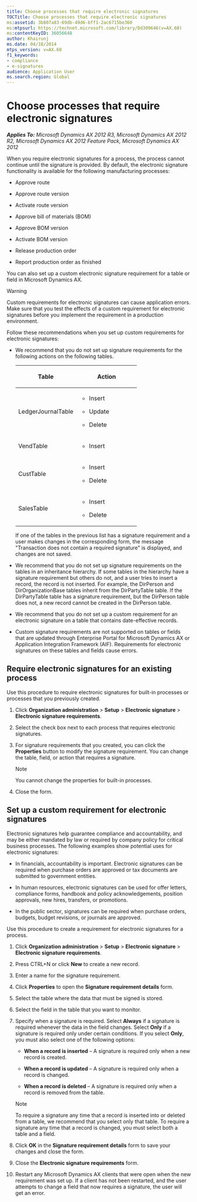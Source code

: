 ```yaml
---
title: Choose processes that require electronic signatures
TOCTitle: Choose processes that require electronic signatures
ms:assetid: 3b807a83-69db-49d6-bff1-2ac6715be360
ms:mtpsurl: https://technet.microsoft.com/library/Dd309646(v=AX.60)
ms:contentKeyID: 36056648
author: Khairunj
ms.date: 04/18/2014
mtps_version: v=AX.60
f1_keywords:
- compliance
- e-signatures
audience: Application User
ms.search.region: Global
---
```


# Choose processes that require electronic signatures 


_**Applies To:** Microsoft Dynamics AX 2012 R3, Microsoft Dynamics AX 2012 R2, Microsoft Dynamics AX 2012 Feature Pack, Microsoft Dynamics AX 2012_

When you require electronic signatures for a process, the process cannot continue until the signature is provided. By default, the electronic signature functionality is available for the following manufacturing processes:

  - Approve route

  - Approve route version

  - Activate route version

  - Approve bill of materials (BOM)

  - Approve BOM version

  - Activate BOM version

  - Release production order

  - Report production order as finished

You can also set up a custom electronic signature requirement for a table or field in Microsoft Dynamics AX.


> [!WARNING]
> <P>Custom requirements for electronic signatures can cause application errors. Make sure that you test the effects of a custom requirement for electronic signatures before you implement the requirement in a production environment.</P>



Follow these recommendations when you set up custom requirements for electronic signatures:

  - We recommend that you do not set up signature requirements for the following actions on the following tables.
    
    <table>
    <colgroup>
    <col style="width: 50%" />
    <col style="width: 50%" />
    </colgroup>
    <thead>
    <tr class="header">
    <th><p>Table</p></th>
    <th><p>Action</p></th>
    </tr>
    </thead>
    <tbody>
    <tr class="odd">
    <td><p>LedgerJournalTable</p></td>
    <td><ul>
    <li><p>Insert</p></li>
    <li><p>Update</p></li>
    <li><p>Delete</p></li>
    </ul></td>
    </tr>
    <tr class="even">
    <td><p>VendTable</p></td>
    <td><ul>
    <li><p>Insert</p></li>
    </ul></td>
    </tr>
    <tr class="odd">
    <td><p>CustTable</p></td>
    <td><ul>
    <li><p>Insert</p></li>
    <li><p>Delete</p></li>
    </ul></td>
    </tr>
    <tr class="even">
    <td><p>SalesTable</p></td>
    <td><ul>
    <li><p>Insert</p></li>
    <li><p>Delete</p></li>
    </ul></td>
    </tr>
    </tbody>
    </table>
    
    If one of the tables in the previous list has a signature requirement and a user makes changes in the corresponding form, the message "Transaction does not contain a required signature" is displayed, and changes are not saved.

  - We recommend that you do not set up signature requirements on the tables in an inheritance hierarchy. If some tables in the hierarchy have a signature requirement but others do not, and a user tries to insert a record, the record is not inserted. For example, the DirPerson and DirOrganizationBase tables inherit from the DirPartyTable table. If the DirPartyTable table has a signature requirement, but the DirPerson table does not, a new record cannot be created in the DirPerson table.

  - We recommend that you do not set up a custom requirement for an electronic signature on a table that contains date-effective records.

  - Custom signature requirements are not supported on tables or fields that are updated through Enterprise Portal for Microsoft Dynamics AX or Application Integration Framework (AIF). Requirements for electronic signatures on these tables and fields cause errors.

## Require electronic signatures for an existing process

Use this procedure to require electronic signatures for built-in processes or processes that you previously created.

1.  Click **Organization administration** \> **Setup** \> **Electronic signature** \> **Electronic signature requirements**.

2.  Select the check box next to each process that requires electronic signatures.

3.  For signature requirements that you created, you can click the **Properties** button to modify the signature requirement. You can change the table, field, or action that requires a signature.
    

    > [!NOTE]
    > <P>You cannot change the properties for built-in processes.</P>



4.  Close the form.

## Set up a custom requirement for electronic signatures

Electronic signatures help guarantee compliance and accountability, and may be either mandated by law or required by company policy for critical business processes. The following examples show potential uses for electronic signatures:

  - In financials, accountability is important. Electronic signatures can be required when purchase orders are approved or tax documents are submitted to government entities.

  - In human resources, electronic signatures can be used for offer letters, compliance forms, handbook and policy acknowledgements, position approvals, new hires, transfers, or promotions.

  - In the public sector, signatures can be required when purchase orders, budgets, budget revisions, or journals are approved.

Use this procedure to create a requirement for electronic signatures for a process.

1.  Click **Organization administration** \> **Setup** \> **Electronic signature** \> **Electronic signature requirements**.

2.  Press CTRL+N or click **New** to create a new record.

3.  Enter a name for the signature requirement.

4.  Click **Properties** to open the **Signature requirement details** form.

5.  Select the table where the data that must be signed is stored.

6.  Select the field in the table that you want to monitor.

7.  Specify when a signature is required. Select **Always** if a signature is required whenever the data in the field changes. Select **Only** if a signature is required only under certain conditions. If you select **Only**, you must also select one of the following options:
    
      - **When a record is inserted** – A signature is required only when a new record is created.
    
      - **When a record is updated** – A signature is required only when a record is changed.
    
      - **When a record is deleted** – A signature is required only when a record is removed from the table.
    

    > [!NOTE]
    > <P>To require a signature any time that a record is inserted into or deleted from a table, we recommend that you select only that table. To require a signature any time that a record is changed, you must select both a table and a field.</P>



8.  Click **OK** in the **Signature requirement details** form to save your changes and close the form.

9.  Close the **Electronic signature requirements** form.

10. Restart any Microsoft Dynamics AX clients that were open when the new requirement was set up. If a client has not been restarted, and the user attempts to change a field that now requires a signature, the user will get an error.

  


